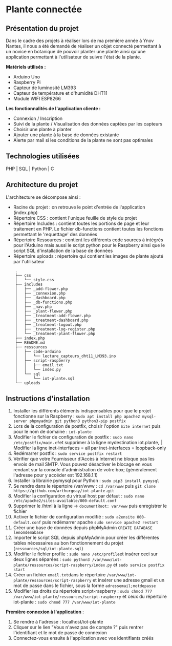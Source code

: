# Plante connectée

## Présentation du projet

Dans le cadre des projets à réaliser lors de ma première année à Ynov Nantes, il nous a été demandé de réaliser un objet connecté permettant à un novice en botanique de pouvoir planter une plante ainsi qu'une application permettant à l'utilisateur de suivre l'état de la plante.

**Matériels utilisés :** 

 - Arduino Uno
 - Raspberry Pi
 - Capteur de luminosité LM393
 - Capteur de température et d'humidité DHT11
 - Module WIFI ESP8266

**Les fonctionnalités de l'application cliente :** 

 - Connexion / Inscription
 - Suivi de la plante / Visualisation des données captées par les capteurs
 - Choisir une plante à planter
 - Ajouter une plante à la base de données existante
 - Alerte par mail si les conditions de la plante ne sont pas optimales

## Technologies utilisées

PHP | SQL | Python | C

## Architecture du projet

L'architecture se décompose ainsi :

 - Racine du projet : on retrouve le point d'entrée de l'application (index.php)
 - Répertoire CSS : contient l'unique feuille de style du projet
 - Répertoire Includes : contient toutes les portions de page et leur traitement en PHP. Le fichier db-functions contient toutes les fonctions permettant le 'requettage' des données
 - Répertoire Ressources : contient les différents code sources à intégrés pour l'Arduino mais aussi le script python pour le Raspberry ainsi que le script SQL d'installation de la base de données
 - Répertoire uploads  : répertoire qui contient les images de plante ajouté par l'utilisateur


```
    .
    ├── css
    │   └── style.css
    ├── includes
    │   ├── _add-flower.php
    │   ├── _connexion.php
    │   ├── _dashboard.php
    │   ├── _db-functions.php
    │   ├── _nav.php
    │   ├── _plant-flower.php
    │   ├── _treatment-add-flower.php
    │   ├── _treatment-dashboard.php
    │   ├── _treatment-logout.php
    │   ├── _treatment-log-register.php
    │   └── _treatment-plant-flower.php
    ├── index.php
    ├── README.md
    ├── ressources
    │   ├── code-arduino
    │   │   └── lecture_capteurs_dht11_LM393.ino
    │   ├── script-raspberry
    │   │   ├── email.txt
    │   │   └── index.py
    │   └── sql
    │       └── iot-plante.sql
    └── uploads
```

   

## Instructions d'installation

 1. Installer les différents éléments indispensables pour que le projet fonctionne sur la Raspberry : `sudo apt install php apache2 mysql-server phpmyadmin git python3 python3-pip postfix`
 2. Lors de la configuration de postfix, choisir l'option `Site internet` puis pour le nom de domaine : `iot-plante`
 3. Modifier le fichier de configuration de postfix : `sudo nano /etc/postfix/main.cf`et supprimer à la ligne mydestination iot.plante, | Modifier la ligne inet-interfaces = all par inet-interfaces = loopback-only 
 4. Redémarrer postfix : `sudo service postfix restart`
 5. Vérifier que votre Fournisseur d'Accès à Internet ne bloque pas les envois de mail SMTP. Vous pouvez désactiver le blocage en vous rendant sur la console d'administration de votre box; (généralement l'adresse pour y accéder est 192.168.1.1) 
 6. Installer la librairie pymysql pour Python : `sudo pip3 install pymysql`
 7. Se rendre dans le répertoire /var/www : `cd /var/www` puis `git clone https://github.com/arthurgeay/iot-plante.git`
 8. Modifier la configuration du virtual host par défaut : `sudo nano /etc/apache2/sites-available/000-default.conf`
 9. Supprimer le /html à la ligne -> `documentRoot: var/www` puis enregistrer le fichier
 10. Activer le fichier de configuration modifié : `sudo a2ensite 000-default.conf` puis redémarrer apache `sudo service apache2 restart`
 11. Créer une base de données depuis phpMyAdmin `CREATE DATABASE lenomdemabase` 
 12. Importer le script SQL depuis phpMyAdmin pour créer les différentes tables nécessaires au bon fonctionnement du projet (`ressources/sql/iot-plante.sql`)
 13. Modifier le fichier profile : `sudo nano /etc/profile`et insérer ceci sur deux lignes séparées : `sudo python3 /var/www/iot-plante/ressources/script-raspberry/index.py` et `sudo service postfix start`
 14. Créer un fichier `email.txt`dans le répertoire `/var/www/iot-plante/ressources/script-raspberry` et insérer une adresse gmail et un mot de passe dans le fichier, sous la forme `adressemail;motdepasse`
 15. Modifier les droits du répertoire script-raspberry : `sudo chmod 777 /var/www/iot-plante/ressources/script-raspberry` et ceux du répertoire iot-plante : `sudo chmod 777 /var/www/iot-plante`


**Première connexion à l'application** :
 1. Se rendre à l'adresse : localhost/iot-plante
 2. Cliquer sur le lien "Vous n'avez pas de compte ?" puis rentrer l'identifiant et le mot de passe de connexion
 3. Connectez-vous ensuite à l'application avec vos identifiants créés



